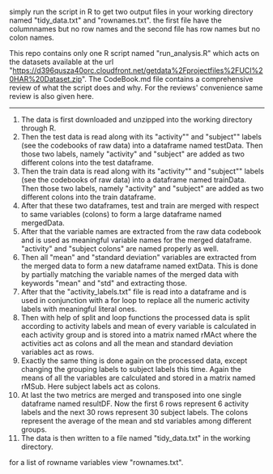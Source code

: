 simply run the script in R to get two output files in your working directory named "tidy_data.txt" and "rownames.txt".
the first file have the columnnames but no row names and the second file has row names but no colon names.

This repo contains only one R script named "run_analysis.R" which acts on the datasets available at the url "https://d396qusza40orc.cloudfront.net/getdata%2Fprojectfiles%2FUCI%20HAR%20Dataset.zip". The CodeBook.md file contains a comprehensive review of what the script does and why. For the reviews' convenience same review is also given here.

---------------------------------------------------------------------------------------

1. The data is first downloaded and unzipped into the working directory through R.
2. Then the test data is read along with its "activity"" and "subject"" labels (see the codebooks of raw data) into a dataframe named testData. Then those two labels, namely "activity" and "subject" are added as two different colons into the test dataframe.
3. Then the train data is read along with its "activity"" and "subject"" labels (see the codebooks of raw data) into a dataframe named trainData. Then those two labels, namely "activity" and "subject" are added as two different colons into the train dataframe.
4. After that these two dataframes, test and train are merged with respect to same
variables (colons) to form a large dataframe named mergedData.
5. After that the variable names are extracted from the raw data codebook and is used
as meaningful variable names for the merged dataframe. "activity" and "subject colons" are named properly as well.
6. Then all "mean" and "standard deviation" variables are extracted from the merged data
to form a new dataframe named extData. This is done by partially matching the variable names of the merged data with keywords "mean" and "std" and extracting those.
7. After that the "activity_labels.txt" file is read into a dataframe and is used in
conjunction with a for loop to replace all the numeric activity labels with meaningful
literal ones.
8. Then with help of split and loop functions the processed data is split according to activity labels and mean of every variable is calculated in each activity group and is stored into a matrix named rMAct where the activities act as colons and all the mean and standard deviation variables act as rows. 
9. Exactly the same thing is done again on the processed data, except changing the grouping labels to subject labels this time. Again the means of all the variables are calculated and stored in a matrix named rMSub. Here subject labels act as colons.
10. At last the two metrics are merged and transposed into one single dataframe named resultDF. Now the first 6 rows represent 6 activity labels and the next 30 rows represent 30 subject labels. The colons represent the average of the mean and std variables among different groups.
11. The data is then written to a file named "tidy_data.txt" in the working directory.

for a list of rowname variables view "rownames.txt".